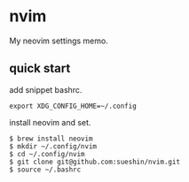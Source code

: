 # nvim
My neovim settings memo.

## quick start

add snippet bashrc.
~~~
export XDG_CONFIG_HOME=~/.config
~~~

install neovim and set.
~~~
$ brew install neovim
$ mkdir ~/.config/nvim
$ cd ~/.config/nvim
$ git clone git@github.com:sueshin/nvim.git
$ source ~/.bashrc
~~~
